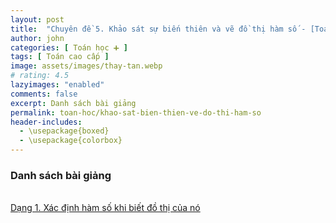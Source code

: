 ```yaml
---
layout: post
title:  "Chuyên đề 5. Khảo sát sự biến thiên và vẽ đồ thị hàm số - [Toán cao cấp]"
author: john
categories: [ Toán học ➕ ]
tags: [ Toán cao cấp ]
image: assets/images/thay-tan.webp
# rating: 4.5
lazyimages: "enabled"
comments: false
excerpt: Danh sách bài giảng
permalink: toan-hoc/khao-sat-bien-thien-ve-do-thi-ham-so
header-includes:
  - \usepackage{boxed}
  - \usepackage{colorbox}
---
```



<h3>Danh sách bài giảng </h3><br>
<a href="https://forms.gle/aQuHDYUvE8PV8B2H8" title="Xác định hàm số khi biết đồ thị của nó" target="_blank"> Dạng 1. Xác định hàm số khi biết đồ thị của nó</a>

